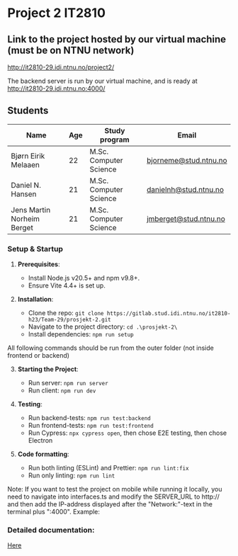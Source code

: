 # Project 2 IT2810

## Link to the project hosted by our virtual machine (must be on NTNU network)

http://it2810-29.idi.ntnu.no/project2/

The backend server is run by our virtual machine, and is ready at http://it2810-29.idi.ntnu.no:4000/

## Students

| Name                       | Age | Study program          | Email                 |
| -------------------------- | --- | ---------------------- | --------------------- |
| Bjørn Eirik Melaaen        | 22  | M.Sc. Computer Science | bjorneme@stud.ntnu.no |
| Daniel N. Hansen           | 21  | M.Sc. Computer Science | danielnh@stud.ntnu.no |
| Jens Martin Norheim Berget | 21  | M.Sc. Computer Science | jmberget@stud.ntnu.no |

### Setup & Startup

1. **Prerequisites**:

   - Install Node.js v20.5+ and npm v9.8+.
   - Ensure Vite 4.4+ is set up.

2. **Installation**:

   - Clone the repo: `git clone https://gitlab.stud.idi.ntnu.no/it2810-h23/Team-29/prosjekt-2.git`
   - Navigate to the project directory: `cd .\prosjekt-2\`
   - Install dependencies: `npm run setup`

All following commands should be run from the outer folder (not inside frontend or backend)

3. **Starting the Project**: 

   - Run server: `npm run server`
   - Run client: `npm run dev`

4. **Testing**:

   - Run backend-tests: `npm run test:backend`
   - Run frontend-tests: `npm run test:frontend`
   - Run Cypress: `npx cypress open`, then chose E2E testing, then chose Electron

5. **Code formatting**:

   - Run both linting (ESLint) and Prettier: `npm run lint:fix`
   - Run only linting: `npm run lint`

Note: If you want to test the project on mobile while running it locally, you need to navigate into interfaces.ts and modify the SERVER_URL to http:// and then add the IP-address displayed after the "Network:"-text in the terminal plus ":4000". Example:

### Detailed documentation:

[Here](https://gitlab.stud.idi.ntnu.no/it2810-h23/Team-29/prosjekt-2/-/wikis/Documentation-Overview)
